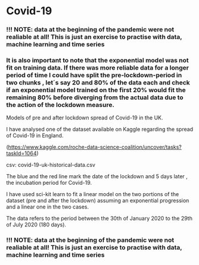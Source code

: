 # Covid-19
### !!! NOTE: data at the beginning of the pandemic were not realiable at all! This is just an exercise to practise with data, machine learning and time series
### It is also important to note that the exponential model was not fit on training data. If there was more reliable data for a longer period of time I could have split the pre-lockdown-period in two chunks , let´s say 20 and 80% of the data each and check if an exponential model trained on the first 20% would fit the remaining 80% before diverging from the actual data due to the action of the lockdown measure. 


Models of pre and after lockdown spread of Covid-19 in the UK.

I have analysed one of the dataset available on Kaggle regarding the spread of Covid-19 in England.



(https://www.kaggle.com/roche-data-science-coalition/uncover/tasks?taskId=1064)

 

csv:   covid-19-uk-historical-data.csv



The blue and the red line mark the date of the lockdown and 5 days later , the incubation period for Covid-19.



I have used sci-kit learn to fit a linear model on the two portions of the dataset (pre and after the lockdown) assuming an exponential progression and a linear one in the two cases. 

The data refers to the period between the 30th of January 2020 to the 29th of July 2020 (180 days).


### !!! NOTE: data at the beginning of the pandemic were not realiable at all! This is just an exercise to practise with data, machine learning and time series
